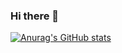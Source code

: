 ### Hi there 👋

[![Anurag's GitHub stats](https://github-readme-stats.vercel.app/api?username=ramonoliveira1)](https://github.com/ramonoliveira1/github-readme-stats)

<!--
**ramonoliveira1/ramonoliveira1** is a ✨ _special_ ✨ repository because its `README.md` (this file) appears on your GitHub profile.

Here are some ideas to get you started:

- 🔭 I’m currently working on ...
- 🌱 I’m currently learning ...
- 👯 I’m looking to collaborate on ...
- 🤔 I’m looking for help with ...
- 💬 Ask me about ...
- 📫 How to reach me: ...
- 😄 Pronouns: ...
- ⚡ Fun fact: ...
-->
